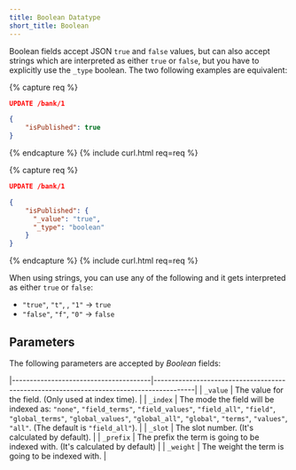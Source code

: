 ```yaml
---
title: Boolean Datatype
short_title: Boolean
---
```


Boolean fields accept JSON `true` and `false` values, but can also accept
strings which are interpreted as either `true` or `false`, but you have to
explicitly use the `_type` boolean. The two following examples are equivalent:


{% capture req %}

```json
UPDATE /bank/1

{
    "isPublished": true
}
```
{% endcapture %}
{% include curl.html req=req %}


{% capture req %}

```json
UPDATE /bank/1

{
    "isPublished": {
      "_value": "true",
      "_type": "boolean"
    }
}
```
{% endcapture %}
{% include curl.html req=req %}


When using strings, you can use any of the following and it gets interpreted
as either `true` or `false`:

* `"true"`, `"t"`, , `"1"` -> `true`
* `"false"`, `"f"`, `"0"` -> `false`


## Parameters

The following parameters are accepted by _Boolean_ fields:

|---------------------------------------|-----------------------------------------------------------------------------------------|
| `_value`                              | The value for the field. (Only used at index time).                                     |
| `_index`                              | The mode the field will be indexed as: `"none"`, `"field_terms"`, `"field_values"`, `"field_all"`, `"field"`, `"global_terms"`, `"global_values"`, `"global_all"`, `"global"`, `"terms"`, `"values"`, `"all"`. (The default is `"field_all"`). |
| `_slot`                               | The slot number. (It's calculated by default).                                          |
| `_prefix`                             | The prefix the term is going to be indexed with. (It's calculated by default)           |
| `_weight`                             | The weight the term is going to be indexed with.                                        |
